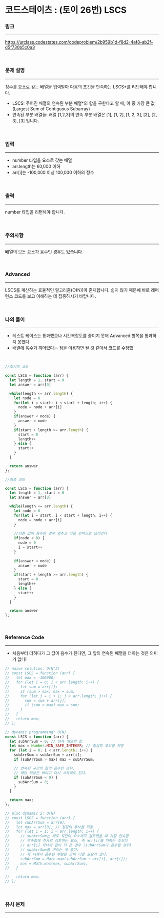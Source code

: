 코드스테이츠 : (토이 26번) LSCS
===
### 링크
---
https://urclass.codestates.com/codeproblem/2b959b1d-f8d2-4af8-ab2f-d5f730b5c0a3

<br>

### 문제 설명
---
정수를 요소로 갖는 배열을 입력받아 다음의 조건을 만족하는 LSCS*를 리턴해야 합니다.

- LSCS: 주어진 배열의 연속된 부분 배열*의 합을 구한다고 할 때, 이 중 가장 큰 값(Largest Sum of Contiguous Subarray)
- 연속된 부분 배열들: 배열 [1,2,3]의 연속 부분 배열은 [1], [1, 2], [1, 2, 3], [2], [2, 3], [3] 입니다.

<br>

### 입력
---
- number 타입을 요소로 갖는 배열
- arr.length는 60,000 이하
- arr[i]는 -100,000 이상 100,000 이하의 정수

<br>

### 출력
---
number 타입을 리턴해야 합니다.

<br>

### 주의사항
---
배열의 모든 요소가 음수인 경우도 있습니다.

<br>

### Advanced
---
LSCS를 계산하는 효율적인 알고리즘(O(N))이 존재합니다. 쉽지 않기 때문에 바로 레퍼런스 코드를 보고 이해하는 데 집중하시기 바랍니다.

<br>

### 나의 풀이
---
- 테스트 케이스는 통과했으나 시간복잡도를 줄이지 못해 Advanced 항목을 통과하지 못했다
- 배열에 음수가 끼어있다는 점을 이용하면 될 것 같아서 코드를 수정했

<br>

```js
//초기의 코드

const LSCS = function (arr) {
  let length = 1, start = 0
  let answer = arr[0]

  while(length <= arr.length) {
    let node = 0
    for(let i = start; i < start + length; i++) {
      node = node + arr[i]
    }
    if(answer < node) {
      answer = node
    }
    if(start + length >= arr.length) {
      start = 0
      length++
    } else {
      start++
    }
  }

  return answer
};
```

```js
//최종 코드

const LSCS = function (arr) {
  let length = 1, start = 0
  let answer = arr[0]

  while(length <= arr.length) {
    let node = 0
    for(let i = start; i < start + length; i++) {
      node = node + arr[i]
    }
    
    //더한 값이 음수인 경우 멈추고 다음 인덱스로 넘어간다
    if(node < 0) {
      node = 0
      i = start++
    }
    
    if(answer < node) {
      answer = node
    }
    if(start + length >= arr.length) {
      start = 0
      length++
    } else {
      start++
    }
  }

  return answer
};
```

<br>

### Reference Code
---
- 처음부터 더하다가 그 값이 음수가 된다면, 그 앞의 연속된 배열을 더하는 것은 의미가 없다!

```js
// naive solution: O(N^2)
// const LSCS = function (arr) {
//   let max = -100000;
//   for (let i = 0; i < arr.length; i++) {
//     let sum = arr[i];
//     if (sum > max) max = sum;
//     for (let j = i + 1; j < arr.length; j++) {
//       sum = sum + arr[j];
//       if (sum > max) max = sum;
//     }
//   }
//   return max;
// };

// dynamic programming: O(N)
const LSCS = function (arr) {
  let subArrSum = 0; // 연속 배열의 합
  let max = Number.MIN_SAFE_INTEGER; // 정답의 후보를 저장
  for (let i = 0; i < arr.length; i++) {
    subArrSum = subArrSum + arr[i];
    if (subArrSum > max) max = subArrSum;

    // 연속된 구간의 합이 음수인 경우,
    // 해당 부분은 버리고 다시 시작해도 된다.
    if (subArrSum < 0) {
      subArrSum = 0;
    }
  }

  return max;
};

// also dynamic 2: O(N)
// const LSCS = function (arr) {
//   let subArrSum = arr[0];
//   let max = arr[0]; // 정답의 후보를 저장
//   for (let i = 1; i < arr.length; i++) {
//     // subArrSum는 바로 직전의 요소까지 검토했을 때 가장 연속합
//     // 연속합에 추가로 검토하는 요소, 즉 arr[i]를 더하는 것보다
//     // arr[i] 하나의 값이 더 큰 경우 (subArrSum가 음수일 경우)
//     // subArrSum를 버리는 게 좋다.
//     // 쭉 더해서 음수인 부분은 굳이 더할 필요가 없다.
//     subArrSum = Math.max(subArrSum + arr[i], arr[i]);
//     max = Math.max(max, subArrSum);
//   }

//   return max;
// };
```

<br>

### 유사 문제
---

